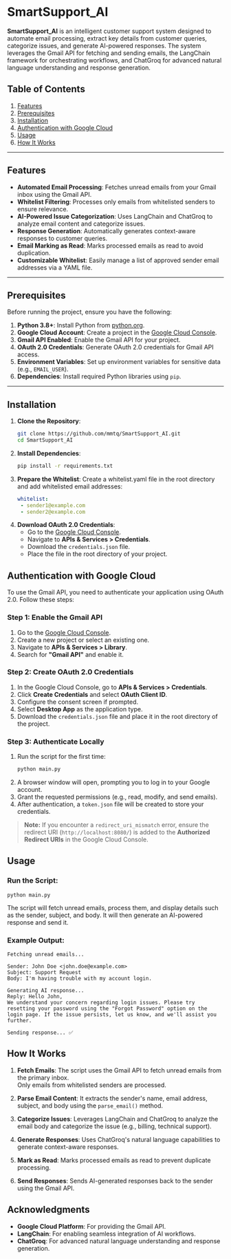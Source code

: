 # SmartSupport_AI

**SmartSupport_AI** is an intelligent customer support system designed to automate email processing, extract key details from customer queries, categorize issues, and generate AI-powered responses. The system leverages the Gmail API for fetching and sending emails, the LangChain framework for orchestrating workflows, and ChatGroq for advanced natural language understanding and response generation.

## Table of Contents

1. [Features](#features)
2. [Prerequisites](#prerequisites)
3. [Installation](#installation)
4. [Authentication with Google Cloud](#authentication-with-google-cloud)
5. [Usage](#usage)
6. [How It Works](#how-it-works)
   
---

## Features

- **Automated Email Processing**: Fetches unread emails from your Gmail inbox using the Gmail API.
- **Whitelist Filtering**: Processes only emails from whitelisted senders to ensure relevance.
- **AI-Powered Issue Categorization**: Uses LangChain and ChatGroq to analyze email content and categorize issues.
- **Response Generation**: Automatically generates context-aware responses to customer queries.
- **Email Marking as Read**: Marks processed emails as read to avoid duplication.
- **Customizable Whitelist**: Easily manage a list of approved sender email addresses via a YAML file.

---

## Prerequisites

Before running the project, ensure you have the following:

1. **Python 3.8+**: Install Python from [python.org](https://www.python.org/).
2. **Google Cloud Account**: Create a project in the [Google Cloud Console](https://console.cloud.google.com/).
3. **Gmail API Enabled**: Enable the Gmail API for your project.
4. **OAuth 2.0 Credentials**: Generate OAuth 2.0 credentials for Gmail API access.
5. **Environment Variables**: Set up environment variables for sensitive data (e.g., `EMAIL_USER`).
6. **Dependencies**: Install required Python libraries using `pip`.

---

## Installation

1. **Clone the Repository**:
   ```bash
   git clone https://github.com/mmtq/SmartSupport_AI.git
   cd SmartSupport_AI
2. **Install Dependencies**:
   ```bash
   pip install -r requirements.txt
3. **Prepare the Whitelist**:
   Create a whitelist.yaml file in the root directory and add whitelisted email addresses:
   ```yaml
   whitelist:
    - sender1@example.com
    - sender2@example.com
5. **Download OAuth 2.0 Credentials**:
    * Go to the [Google Cloud Console](https://console.cloud.google.com/).
    * Navigate to **APIs & Services > Credentials**.
    * Download the `credentials.json` file.
    * Place the file in the root directory of your project.

## Authentication with Google Cloud

To use the Gmail API, you need to authenticate your application using OAuth 2.0. Follow these steps:

### Step 1: Enable the Gmail API
1. Go to the [Google Cloud Console](https://console.cloud.google.com/).
2. Create a new project or select an existing one.
3. Navigate to **APIs & Services > Library**.
4. Search for **"Gmail API"** and enable it.

### Step 2: Create OAuth 2.0 Credentials
1. In the Google Cloud Console, go to **APIs & Services > Credentials**.
2. Click **Create Credentials** and select **OAuth Client ID**.
3. Configure the consent screen if prompted.
4. Select **Desktop App** as the application type.
5. Download the `credentials.json` file and place it in the root directory of the project.

### Step 3: Authenticate Locally
1. Run the script for the first time:
   ```bash
   python main.py
2. A browser window will open, prompting you to log in to your Google account.
3. Grant the requested permissions (e.g., read, modify, and send emails).
4. After authentication, a ```token.json``` file will be created to store your credentials.

> **Note:** If you encounter a `redirect_uri_mismatch` error, ensure the redirect URI (`http://localhost:8080/`) is added to the **Authorized Redirect URIs** in the Google Cloud Console.

## Usage

### Run the Script:

```python main.py```

The script will fetch unread emails, process them, and display details such as the sender, subject, and body. It will then generate an AI-powered response and send it.  

### Example Output:
  ```plaintext
  Fetching unread emails...
  
  Sender: John Doe <john.doe@example.com>  
  Subject: Support Request  
  Body: I'm having trouble with my account login.  
  
  Generating AI response...  
  Reply: Hello John,  
  We understand your concern regarding login issues. Please try resetting your password using the "Forgot Password" option on the login page. If the issue persists, let us know, and we'll assist you further.  
  
  Sending response... ✅
  ```
## How It Works

1. **Fetch Emails**:
  The script uses the Gmail API to fetch unread emails from the primary inbox.  
  Only emails from whitelisted senders are processed.

2. **Parse Email Content**:
  It extracts the sender's name, email address, subject, and body using the `parse_email()` method.

3. **Categorize Issues**:
  Leverages LangChain and ChatGroq to analyze the email body and categorize the issue (e.g., billing, technical support).

4. **Generate Responses**:
  Uses ChatGroq's natural language capabilities to generate context-aware responses.

5. **Mark as Read**:
  Marks processed emails as read to prevent duplicate processing.

6. **Send Responses**:
  Sends AI-generated responses back to the sender using the Gmail API.

## Acknowledgments

- **Google Cloud Platform**: For providing the Gmail API.
- **LangChain**: For enabling seamless integration of AI workflows.
- **ChatGroq**: For advanced natural language understanding and response generation.


